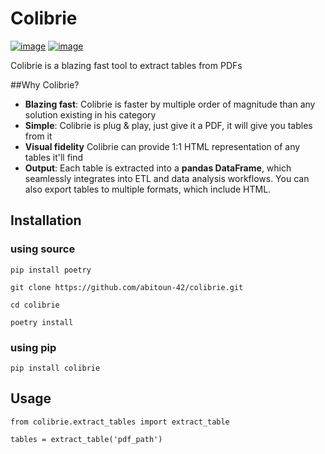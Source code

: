 # Colibrie
 [![image](https://img.shields.io/pypi/v/colibrie.svg)](https://pypi.org/project/colibrie/) [![image](https://img.shields.io/pypi/l/colibrie.svg)](https://pypi.org/project/colibrie/)

Colibrie is a blazing fast tool to extract tables from PDFs 

##Why Colibrie?

- **Blazing fast**: Colibrie is faster by multiple order of magnitude than any solution existing in his category
- **Simple**: Colibrie is plug & play, just give it a PDF, it will give you tables from it
- **Visual fidelity** Colibrie can provide 1:1 HTML representation of any tables it'll find
- **Output**: Each table is extracted into a **pandas DataFrame**, which seamlessly integrates into ETL and data analysis workflows. You can also export tables to multiple formats, which include HTML.

## Installation

### using source
```
pip install poetry

git clone https://github.com/abitoun-42/colibrie.git

cd colibrie

poetry install
```
### using pip
```
pip install colibrie
```

## Usage
```
from colibrie.extract_tables import extract_table

tables = extract_table('pdf_path')
```